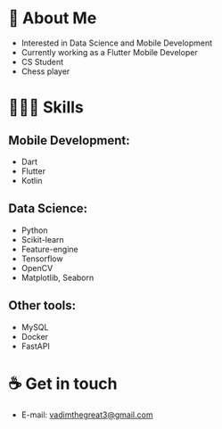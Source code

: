 # 👋 About Me
  
- Interested in Data Science and Mobile Development
- Currently working as a Flutter Mobile Developer
- CS Student
- Chess player

# 👨🏽‍💻 Skills
## Mobile Development:
- Dart
- Flutter
- Kotlin
## Data Science:
- Python
- Scikit-learn
- Feature-engine
- Tensorflow
- OpenCV
- Matplotlib, Seaborn
## Other tools:
- MySQL
- Docker
- FastAPI

# ☕ Get in touch

- E-mail: vadimthegreat3@gmail.com
